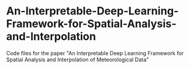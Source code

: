 # An-Interpretable-Deep-Learning-Framework-for-Spatial-Analysis-and-Interpolation
Code files for the paper "An Interpretable Deep Learning Framework for Spatial Analysis and Interpolation of Meteorological Data"
